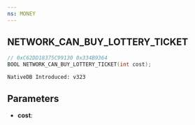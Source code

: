 ```yaml
---
ns: MONEY
---
```

## NETWORK_CAN_BUY_LOTTERY_TICKET

```c
// 0xC62DD18375C99130 0x334B9364
BOOL NETWORK_CAN_BUY_LOTTERY_TICKET(int cost);
```

```
NativeDB Introduced: v323
```

## Parameters
* **cost**:

